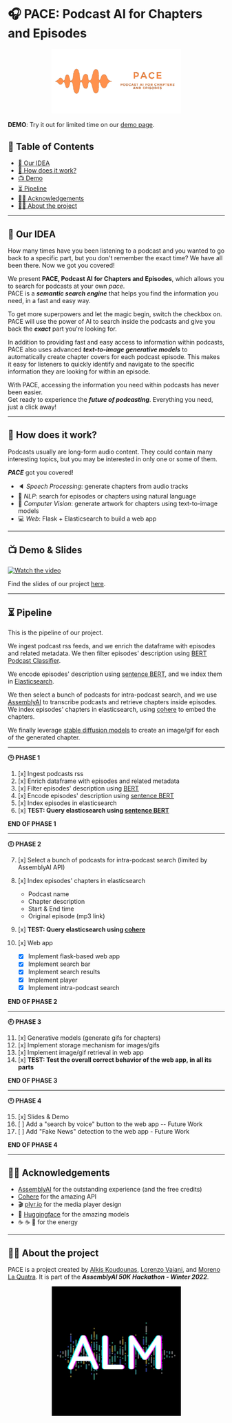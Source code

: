 # 🎧 PACE: Podcast AI for Chapters and Episodes

<p align="center">
  <img src="readme_images/pace_horizontal_orange.png" alt="logo" width="300">
</p>

**DEMO**: Try it out for limited time on our [demo page](http://130.192.163.139:9000/).

## 📝 Table of Contents

- [🎯 Our IDEA](#-our-idea)
- [🔎 How does it work?](#-how-does-it-work)
- [📺 Demo](#-demo)
- [⏳ Pipeline](#-pipeline)
- [🙏🏻 Acknowledgements](#-acknowledgements)
- [🤌🏻 About the project](#-about-the-project)

---

## 🎯 Our IDEA
How many times have you been listening to a podcast and you wanted to go back to a specific part, but you don't remember the exact time? We have all been there. Now we got you covered!

We present **PACE, Podcast AI for Chapters and Episodes**, which allows you to search for podcasts at your own *pace*.  
PACE is a ***semantic search engine*** that helps you find the information you need, in a fast and easy way.

To get more superpowers and let the magic begin, switch the checkbox on. PACE will use the power of AI to search inside the podcasts and give you back the ***exact*** part you're looking for. 

In addition to providing fast and easy access to information within podcasts, PACE also uses advanced ***text-to-image generative models*** to automatically create chapter covers for each podcast episode. This makes it easy for listeners to quickly identify and navigate to the specific information they are looking for within an episode. 

With PACE, accessing the information you need within podcasts has never been easier.  
Get ready to experience the ***future of podcasting***. Everything you need, just a click away!

--- 

## 🔎 How does it work?
Podcasts usually are long-form audio content. They could contain many interesting topics, but you may be interested in only one or some of them.  

***PACE*** got you covered!

- 🔈 *Speech Processing*: generate chapters from audio tracks
- 📃 *NLP*: search for episodes or chapters using natural language
- 🎨 *Computer Vision*: generate artwork for chapters using text-to-image models
- 💻 *Web*: Flask + Elasticsearch to build a web app

---

## 📺 Demo & Slides
[![Watch the video](readme_images/video.png)](https://youtu.be/1Z7Z8Z8Z8Z8)  

Find the slides of our project [here](readme_images/PACE_Slides.pptx).

---

## ⏳ Pipeline
This is the pipeline of our project. 

We ingest podcast rss feeds, and we enrich the dataframe with episodes and related metadata. We then filter episodes' description using [BERT Podcast Classifier](https://huggingface.co/morenolq/spotify-podcast-advertising-classification).

We encode episodes' description using [sentence BERT](https://sbert.net/docs/pretrained_models.html), and we index them in [Elasticsearch](https://www.elastic.co/).

We then select a bunch of podcasts for intra-podcast search, and we use [AssemblyAI](https://www.assemblyai.com/) to transcribe podcasts and retrieve chapters inside episodes. We index episodes' chapters in elasticsearch, using [cohere](www.cohere.ai) to embed the chapters.

We finally leverage [stable diffusion models](https://huggingface.co/CompVis/stable-diffusion-v1-4) to create an image/gif for each of the generated chapter.

---

**🕒 PHASE 1**

1. [x] Ingest podcasts rss 
2. [x] Enrich dataframe with episodes and related metadata 
3. [x] Filter episodes' description using [BERT](https://huggingface.co/morenolq/spotify-podcast-advertising-classification) 
4. [x] Encode episodes' description using [sentence BERT](https://sbert.net/docs/pretrained_models.html) 
5. [x] Index episodes in elasticsearch 
6. [x] **TEST: Query elasticsearch using [sentence BERT](https://sbert.net/docs/pretrained_models.html)** 

**END OF PHASE 1**

---

**🕕 PHASE 2**

7. [x] Select a bunch of podcasts for intra-podcast search (limited by AssemblyAI API)
8. [x] Index episodes' chapters in elasticsearch 

    - Podcast name
    - Chapter description
    - Start & End time
    - Original episode (mp3 link)

9. [x] **TEST: Query elasticsearch using [cohere](www.cohere.ai)**

10. [x] Web app

    - [x] Implement flask-based web app
    - [x] Implement search bar
    - [x] Implement search results
    - [x] Implement player
    - [x] Implement intra-podcast search
    
**END OF PHASE 2**

---

**🕘 PHASE 3**

11. [x] Generative models (generate gifs for chapters)
12. [x] Implement storage mechanism for images/gifs 
13. [x] Implement image/gif retrieval in web app
14. [x] **TEST: Test the overall correct behavior of the web app, in all its parts**

**END OF PHASE 3**

 ---

**🕛 PHASE 4**

15. [x] Slides & Demo 
16. [ ] Add a "search by voice" button to the web app -- Future Work
17. [ ] Add "Fake News" detection to the web app - Future Work


**END OF PHASE 4**

---

## 🙏🏻 Acknowledgements

- [AssemblyAI](https://www.assemblyai.com/) for the outstanding experience (and the free credits)
- [Cohere](www.cohere.ai) for the amazing API
- 🎬 [plyr.io](https://github.com/sampotts/plyr) for the media player design
- 🤗 [Huggingface](https://huggingface.co/) for the amazing models
- ☕️ ☕️ 🧃 for the energy

---

## 🤌🏻 About the project 
PACE is a project created by [Alkis Koudounas](https://koudounasalkis.github.io), [Lorenzo Vaiani](https://twitter.com/VaianiLorenzo), and [Moreno La Quatra](https://www.mlaquatra.me). It is part of the ***AssemblyAI 50K Hackathon - Winter 2022***.

<p align="center">
  <img src="readme_images/ALM.png" alt="logo" width="300"/>
</p>